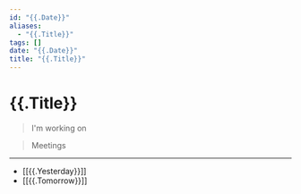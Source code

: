 ```yaml
---
id: "{{.Date}}"
aliases: 
  - "{{.Title}}"
tags: [] 
date: "{{.Date}}"
title: "{{.Title}}"
---
```


# {{.Title}}

> I'm working on

> Meetings

---

- [[{{.Yesterday}}]]
- [[{{.Tomorrow}}]]
